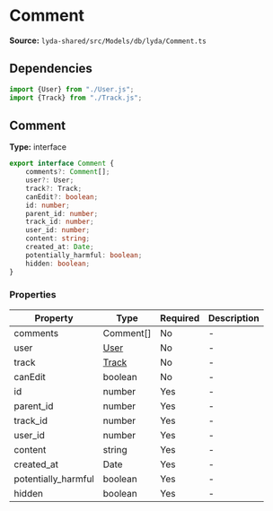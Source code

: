 # Comment

**Source:** `lyda-shared/src/Models/db/lyda/Comment.ts`

## Dependencies

```typescript
import {User} from "./User.js";
import {Track} from "./Track.js";
```

## Comment

**Type:** interface

```typescript
export interface Comment {
    comments?: Comment[];
    user?: User;
    track?: Track;
    canEdit?: boolean;
    id: number;
    parent_id: number;
    track_id: number;
    user_id: number;
    content: string;
    created_at: Date;
    potentially_harmful: boolean;
    hidden: boolean;
}
```

### Properties

| Property | Type | Required | Description |
|----------|------|----------|-------------|
| comments | C​o​m​m​e​n​t[] | No | - |
| user | [User](/api/data-models/Models/db/lyda/User) | No | - |
| track | [Track](/api/data-models/Models/db/lyda/Track) | No | - |
| canEdit | boolean | No | - |
| id | number | Yes | - |
| parent_id | number | Yes | - |
| track_id | number | Yes | - |
| user_id | number | Yes | - |
| content | string | Yes | - |
| created_at | D​a​t​e | Yes | - |
| potentially_harmful | boolean | Yes | - |
| hidden | boolean | Yes | - |

